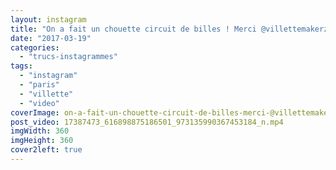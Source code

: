 ```yaml
---
layout: instagram
title: "On a fait un chouette circuit de billes ! Merci @villettemakerz #villette #paris #paname"
date: "2017-03-19"
categories: 
  - "trucs-instagrammes"
tags: 
  - "instagram"
  - "paris"
  - "villette"
  - "video"
coverImage: on-a-fait-un-chouette-circuit-de-billes-merci-@villettemakerz-villette-paris-paname.jpg
post_video: 17387473_616898875186501_973135990367453184_n.mp4
imgWidth: 360
imgHeight: 360
cover2left: true
---
```

